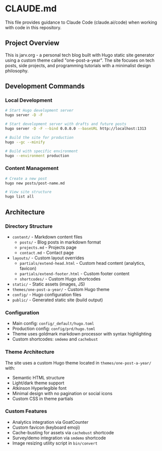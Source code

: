 # CLAUDE.md

This file provides guidance to Claude Code (claude.ai/code) when working with code in this repository.

## Project Overview

This is jarv.org - a personal tech blog built with Hugo static site generator using a custom theme called "one-post-a-year". The site focuses on tech posts, side projects, and programming tutorials with a minimalist design philosophy.

## Development Commands

### Local Development
```bash
# Start Hugo development server
hugo server -D -F

# Start development server with drafts and future posts
hugo server -D -F --bind 0.0.0.0 --baseURL http://localhost:1313

# Build the site for production
hugo --gc --minify

# Build with specific environment
hugo --environment production
```

### Content Management
```bash
# Create a new post
hugo new posts/post-name.md

# View site structure
hugo list all
```

## Architecture

### Directory Structure
- `content/` - Markdown content files
  - `posts/` - Blog posts in markdown format
  - `projects.md` - Projects page
  - `contact.md` - Contact page
- `layouts/` - Custom layout overrides
  - `partials/extend-head.html` - Custom head content (analytics, favicon)
  - `partials/extend-footer.html` - Custom footer content
  - `shortcodes/` - Custom Hugo shortcodes
- `static/` - Static assets (images, JS)
- `themes/one-post-a-year/` - Custom Hugo theme
- `config/` - Hugo configuration files
- `public/` - Generated static site (build output)

### Configuration
- Main config: `config/_default/hugo.toml`
- Production config: `config/prd/hugo.toml`
- Theme uses goldmark markdown processor with syntax highlighting
- Custom shortcodes: `smdemo` and `cachebust`

### Theme Architecture
The site uses a custom Hugo theme located in `themes/one-post-a-year/` with:
- Semantic HTML structure
- Light/dark theme support
- Atkinson Hyperlegible font
- Minimal design with no pagination or social icons
- Custom CSS in theme partials

### Custom Features
- Analytics integration via GoatCounter
- Custom favicon (keyboard emoji)
- Cache-busting for assets via `cachebust` shortcode
- Survey/demo integration via `smdemo` shortcode
- Image resizing utility script in `bin/convert`
